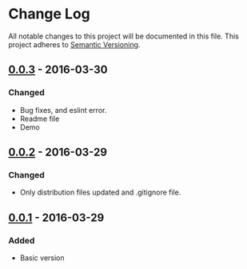 # Change Log
All notable changes to this project will be documented in this file.
This project adheres to [Semantic Versioning](http://semver.org/).

## [0.0.3] - 2016-03-30
### Changed
- Bug fixes, and eslint error.
- Readme file
- Demo 

## [0.0.2] - 2016-03-29
### Changed
- Only distribution files updated and .gitignore file.

## [0.0.1] - 2016-03-29
### Added
- Basic version


[0.0.3]: https://github.com/devilcius/react-spotify-album-player/compare/v0.0.2...v0.0.3
[0.0.2]: https://github.com/devilcius/react-spotify-album-player/compare/v0.0.1...v0.0.2
[0.0.1]: https://github.com/devilcius/react-spotify-album-player/commit/6ab71735e8f12c6dd6690531182e059ff4233e70
